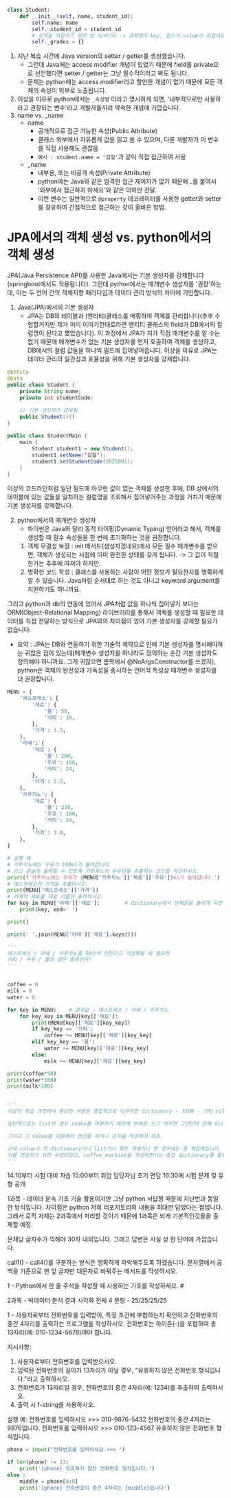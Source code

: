 ```python
class Student:
    def __init__(self, name, student_id):
        self.name: name
        self._student_id = student_id
        # 성적을 저장하기 위한 빈 딕셔너리 -> 과목명이 key, 점수가 value가 되겠네요
        self._grades = {}
```

1. 지난 복습 시간에 Java version의 setter / getter를 생성했습니다.
    - 그런데 Java에는 access modifier 개념이 있었기 때문에 field를 private으로 선언했다면 setter / getter는 그냥 필수적이라고 봐도 됩니다.
    - 문제는 python에는 access modifier라고 할만한 개념이 없기 때문에 모든 객체의 속성이 외부로 노출됩니다.
2. 이상을 이유로 python에서는 `_속성명` 이라고 명시하게 되면, '내부적으로만 사용하라고 권장되는 변수'라고 개발자들끼리 약속한 개념에 가깝습니다.
3. name vs. _name
    - name
      - 공개적으로 접근 가능한 속성(Public Attribute)
      - 클래스 외부에서 자유롭게 값을 읽고 쓸 수 있으며, 다른 개발자가 이 변수를 직접 사용해도 괜찮음
      - `예시 : student.name = '김일'`과 같이 직접 접근하여 사용
    - _name
      - 내부용, 또는 비공개 속성(Private Attribute)
      - python에는 Java와 같은 엄격한 접근 제어자가 없기 때문에 _를 붙여서 '외부에서 접근하지 마세요'와 같은 의미만 전달.
      - 이런 변수는 일반적으로 `@property` 데코레이터를 사용한 getter와 setter를 경유하여 간접적으로 접근하는 것이 올바른 방법.

# JPA에서의 객체 생성 vs. python에서의 객체 생성
JPA(Java Persistence API)를 사용한 Java에서는 기본 생성자를 강제합니다(springboot에서도 적용됩니다). 그런데 python에서는 매개변수 생성자를 '권장'하는데, 이는 두 언어 간의 객체지향 패러다임과 데이터 관리 방식의 차이에 기인합니다.

1. Java(JPA)에서의 기본 생성자
    - JPA는 DB의 테이블과 (엔티티)클래스를 매핑하여 객체를 관리합니다(추후 수업할거지만 제가 이미 이야기한대로라면 엔티티 클래스의 field가 DB에서의 컬럼명이 된다고 헀었습니다). 이 과정에서 JPA가 지가 직접 매개변수를 알 수는 없기 때문에 매개변수가 없는 기본 생성자를 먼저 호출하여 객체를 생성하고, DB에서의 컬럼 값들을 하나씩 필드에 집어넣어줍니다. 이상을 이유로 JPA는 데이터 관리의 일관성과 효율성을 위해 기본 생성자를 강제합니다.
```java
@Entity
@Data
public class Student {
    private String name;
    private int studentCode;
    
    // 기본 생성자가 강제됨
    public Student(){}
}

public class StudentMain {
    main {
        Student student1 = new Student();
        student1.setName('김일');
        student1.setStudentCode(2025001);
    }
}
```
이상의 코드라인처럼 일단 필드에 아무런 값이 없는 객체를 생성한 후에, DB 상에서의 테이블에 있는 값들을 일치하는 컬럼명을 조회해서 집어넣어주는 과정을 거치기 때문에 기본 생성자를 강제합니다.

2. python에서의 매개변수 생성자
   - 파이썬은 Java와 달리 동적 타이핑(Dynamic Typing) 언어라고 해서, 객체를 생성할 때 필수 속성들을 한 번에 초기화하는 것을 권장합니다.
    1. 객체 무결성 보장 : init 메서드(생성자겠네요)에서 모든 필수 매개변수를 받으면, 객체가 생성되는 시점에 이미 완전한 상태를 갖게 됩니다. -> 그 값이 적절한가는 추후에 따져야 하지만.
    2. 명확한 코드 작성 : 클래스를 사용하는 사람이 어떤 정보가 필요한지를 명확하게 알 수 있습니다. Java처럼 순서대로 하는 것도 아니고 keyword argument를 지원하기도 하니까요.

그리고 python과 db의 연동에 있어서 JPA처럼 값을 하나씩 집어넣기 보다는 ORM(Object-Relational Mapping) 라이브러리를 통해서 객체를 생성할 때 필요한 데이터를 직접 전달하는 방식으로 JPA와의 차이점이 있어 기본 생성자를 강제할 필요가 없습니다.

* 요약 : JPA는 DB와 연동하기 위한 기술적 제약으로 인해 기본 생성자를 명시해야하는 귀찮은 점이 있는데(매개변수 생성자를 하나라도 정의하는 순간 기본 생성자도 정의해야 하니까요. 그게 귀찮으면 롬복에서 @NoArgsConstructor를 쓰겠지), python은 객체의 완전성과 가독성을 중시하는 언어적 특성상 매개변수 생성자를 더 권장합니다.


```python
MENU = {
    '에스프레소': {
        '재료': {
            '물': 50,
            '커피': 18,
        },
        '가격': 1.5,
    },
    '라떼': {
        '재료': {
            '물': 200,
            '우유': 150,
            '커피': 24,
        },
        '가격': 2.5,
    },
    '카푸치노': {
        '재료': {
            '물': 250,
            '우유': 100,
            '커피': 24,
        },
        '가격': 3.0,
    },
}

# 실행 예
# 카푸치노에는 우유가 100ml가 들어갑니다.
# 라고 콘솔에 출력할 수 있도록 카푸치노의 우유량을 추출하는 코드를 작성하시오.
print(f'카푸치노에는 우유가 {MENU['카푸치노']['재료']['우유']}ml가 들어갑니다.')
# 에스프레소의 가격을 추출하시오.
print(MENU['에스프레소']['가격'])
# 라뗴의 재료를 재료 이름만 출력하시오.
for key in MENU['라떼']['재료']:        # dictionary에서 반복문을 돌리게 되면 key가 나온다 그리고 그 key를 이용해서 value 조회 가능
    print(key, end=' ')

print()

print(' '.join(MENU['라떼']['재료'].keys()))

'''
에스프레소 / 라떼 / 카푸치노를 50잔씩 만든다고 가정했을 때 필요한
커피 / 우유 / 물의 양은 얼마인가?
'''


coffee = 0
milk = 0
water = 0

for key in MENU:    # 결과값 : 에스프레소 / 라떼 / 카푸치노
    for key_key in MENU[key]['재료']:
        print(MENU[key]['재료'][key_key])
        if key_key == '커피':
            coffee += MENU[key]['재료'][key_key]
        elif key_key == '물':
            water += MENU[key]['재료'][key_key]
        else:
            milk += MENU[key]['재료'][key_key]

print(coffee*50)
print(water*100)
print(milk*100)


'''
이상의 학습 과정에서 중요한 부분은 중첩적으로 이루어진 dictionary - JSON - 기타 collections들이 합쳐진 데이터에서 내가 필요한 부분을 어떻게 추출할 수 있을까 입니다.

일반적으로는 list의 경우 index를 이용하기 때문에 반복문 쓰고 치우면 그만인데 반해 dictionary는 반복문을 돌리면 key가 나오게 되고, 그 key를 또 이용해야지만 value가 추출됩니다.

그리고 그 value를 이용해서 연산을 하거나 로직을 작성해야 하죠.

근데 value가 또 dictionary거나 list거나 혹은 객체거나 한 경우에는 좀 복잡해집니다.
이를 연습하기 위한 수업이었고, coffee_machine을 작성하면서는 중첩 dictionary를 활용하도록 하겠습니다.
'''
```
14:10부터 시험 대비 자습
15:00부터 취업 담당자님 초기 면담
16:30에 시험 문제 및 유형 공개

1과목 - 데이터 분속 기초 기술 활용이지만 그냥 python
서답형 때문에 지난번과 동일한 방식입니다.
차이점은 python 저희 리포지토리의 내용을 최대한 담았다는 점입니다. 그래서 로직 자체는 2과목에서 처리할 것이기 때문에 1과목은 되게 기본적인것들을 출제할 예정.

문제당 글자수가 끽해야 30자 내외입니다. 그래고 답변은 사실 상 한 단어에 가깝습니다.

call1() - call4()를 구분하는 방식은 명확하게 파악해두도록 하겠습니다.
문자열에서 공백을 기준으로 맨 앞 글자만 대문자로 바꿔주는 메서드를 작성하시오.

1 - Python에서 한 줄 주석을 작성할 때 사용하는 기호를 작성하세요. #

2과목 - 빅데이터 분석 결과 시각화
전체 4 문항 - 25/25/25/25

1 - 사용자로부터 전화번호를 입력받아, 특정 조건에 부합하는지 확인하고 전화번호의 중간 4자리를 출력하는 프로그램을 작성하시오. 전화번호는 하이픈(-)을 포함하여 총 13자리(예: 010-1234-5678)여야 합니다.

지시사항:

1. 사용자로부터 전화번호를 입력받으시오.
2. 입력된 전화번호의 길이가 13자리가 아닐 경우, "유효하지 않은 전화번호 형식입니다."라고 출력하시오.
3. 전화번호가 13자리일 경우, 전화번호의 중간 4자리(예: 1234)를 추출하여 출력하시오.
4. 출력 시 f-string을 사용하시오.

실행 예:
전화번호를 입력하시오 >>> 010-9876-5432 전화번호의 중간 4자리는 9876입니다.
전화번호를 입력하시오 >>> 010-123-4567 유효하지 않은 전화번호 형식입니다.

```python
phone = input("전화번호를 입력하세요 >>> ")

if len(phone) != 13:
    print('{phone} 유효하지 않은 전화번호 형식입니다.')
else :
    middle = phone[4:8]
    print('{phone} 전화번호의 중간 4자리는 {middle}입니다')
```


